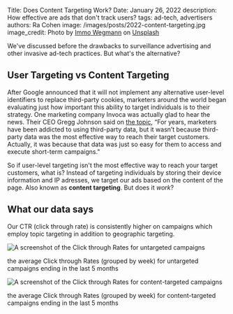 Title: Does Content Targeting Work?
Date: January 26, 2022
description: How effective are ads that don't track users?
tags: ad-tech, advertisers
authors: Ra Cohen
image: /images/posts/2022-content-targeting.jpg
image_credit: <span>Photo by <a href="https://unsplash.com/@macroman?utm_source=unsplash&utm_medium=referral&utm_content=creditCopyText">Immo Wegmann</a> on <a href="https://unsplash.com/s/photos/target?utm_source=unsplash&utm_medium=referral&utm_content=creditCopyText">Unsplash</a></span>


We've discussed before the drawbacks to surveillance advertising and other invasive ad-tech practices.
But what's the alternative?


## User Targeting vs Content Targeting

After Google announced that it will not implement any alternative user-level identifiers to replace third-party cookies,
marketers around the world began evaluating just how important this ability to target individuals is to their strategy.
One marketing company Invoca was actually glad to hear the news. Their CEO Gregg Johnson said on [the topic](https://www.invoca.com/blog/tracking-cookies-are-dead-what-marketers-can-do-about-it),
“For years, marketers have been addicted to using third-party data,
but it wasn’t because third-party data was the most effective way to reach their target customers.
Actually, it was because that data was just so easy for them to access and execute short-term campaigns."

So if user-level targeting isn't the most effective way to reach your target customers, what is?
Instead of targeting individuals by storing their device information and IP adresses,
we target our ads based on the content of the page. Also known as **content targeting**. But does it *work*?

## What our data says

Our CTR (click through rate) is consistently higher on campaigns which employ topic targeting in addition to geographic targeting.

<div class="postimage text-center">
  <img class="w-75" src="{static}../images/posts/2022-no-keywords-ctr.png" alt="A screenshot of the Click through Rates for untargeted campaigns">
  <p>the average Click through Rates (grouped by week) for untargeted campaigns ending in the last 5 months</p>
</div>

<div class="postimage text-center">
  <img class="w-75" src="{static}../images/posts/2022-keywords-ctr.png" alt="A screenshot of the Click through Rates for content-targeted campaigns">
  <p>the average Click through Rates (grouped by week) for content-targeted campaigns ending in the last 5 months</p>
</div>
